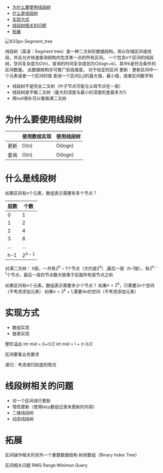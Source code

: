 <!-- TOC -->

- [为什么要使用线段树](#%E4%B8%BA%E4%BB%80%E4%B9%88%E8%A6%81%E4%BD%BF%E7%94%A8%E7%BA%BF%E6%AE%B5%E6%A0%91)
- [什么是线段树](#%E4%BB%80%E4%B9%88%E6%98%AF%E7%BA%BF%E6%AE%B5%E6%A0%91)
- [实现方式](#%E5%AE%9E%E7%8E%B0%E6%96%B9%E5%BC%8F)
- [线段树相关的问题](#%E7%BA%BF%E6%AE%B5%E6%A0%91%E7%9B%B8%E5%85%B3%E7%9A%84%E9%97%AE%E9%A2%98)
- [拓展](#%E6%8B%93%E5%B1%95)

<!-- /TOC -->

![633px-Segment_tree](https://raw.githubusercontent.com/1990frog/imagebed/default/1602316986_20200212213417063_277611230.png)

线段树（英语：Segment tree）是一种二叉树形数据结构，用以存储区间或线段，并且允许快速查询结构内包含某一点的所有区间。
一个包含n个区间的线段树，空间复杂度为O(n)，查询的时间复杂度则为O(logn+k)，其中k是符合条件的区间数量。
此数据结构亦可推广到高维度。
对于给定的区间
更新：更新区间中一个元素或者一个区间的值
查询一个区间[i,j]的最大值，最小值，或者区间数字和

+ 线段树不是完全二叉树（叶子节点可能与父母节点在一层）
+ 线段树是平衡二叉树（最大的深度与最小的深度的差最多为1）
+ 用null填补可以看做满二叉树

# 为什么要使用线段树

|     | 使用数组实现 | 使用线段树 |
| --- | ---------- | -------- |
| 更新 | O(n)       | O(logn)  |
| 查询 | O(n)       | O(logn)  |

# 什么是线段树
如果区间有n个元素，数组表示需要有多个节点？

| 层数 |   个数    |
| --- | --------- |
| 0   | 1         |
| 1   | 2         |
| 2   | 4         |
| 3   | 8         |
| ... | ...       |
| h-1 | $2^{h-1}$ |

对满二叉树：
h层，一共有$2^h-1$个节点（大约是$2^h$）,最后一层（h-1层），有$2^{h-1}$个节点，最后一层的节点数大致等于前面所有层节点之和

如果区间有n个元素，数组表示需要多少个节点？
如果$n=2^k$，只需要2n个空间（不考虑添加元素）
如果$n=2^k+1$,需要4n的空间（不考虑添加元素）

# 实现方式
+ 数组实现
+ 链表实现


整形溢出
int mid = (l+r)/2
int mid = l + (r-l)/2

区间要看业务要求


递归：考虑递归到底的情况

# 线段树相关的问题
+ 对一个区间进行更新
+ 惰性更新（使用lazy数组记录未更新的内容）
+ 二维线段树
+ 动态线段树

# 拓展
区间操作相关的另外一个重要数据结构
树状数组（Binary Index Tree）

区间相关问题
RMQ
Range Minimun Query